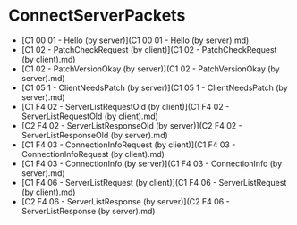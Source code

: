 # ConnectServerPackets

  * [C1 00 01 - Hello (by server)](C1 00 01 - Hello (by server).md)
  * [C1 02 - PatchCheckRequest (by client)](C1 02 - PatchCheckRequest (by client).md)
  * [C1 02 - PatchVersionOkay (by server)](C1 02 - PatchVersionOkay (by server).md)
  * [C1 05 1 - ClientNeedsPatch (by server)](C1 05 1 - ClientNeedsPatch (by server).md)
  * [C1 F4 02 - ServerListRequestOld (by client)](C1 F4 02 - ServerListRequestOld (by client).md)
  * [C2 F4 02 - ServerListResponseOld (by server)](C2 F4 02 - ServerListResponseOld (by server).md)
  * [C1 F4 03 - ConnectionInfoRequest (by client)](C1 F4 03 - ConnectionInfoRequest (by client).md)
  * [C1 F4 03 - ConnectionInfo (by server)](C1 F4 03 - ConnectionInfo (by server).md)
  * [C1 F4 06 - ServerListRequest (by client)](C1 F4 06 - ServerListRequest (by client).md)
  * [C2 F4 06 - ServerListResponse (by server)](C2 F4 06 - ServerListResponse (by server).md)
